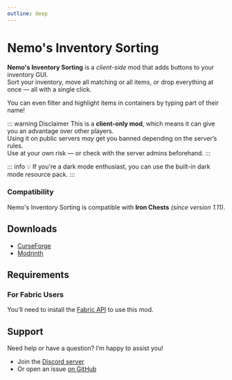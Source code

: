 ```yaml
---
outline: deep
---
```


# Nemo's Inventory Sorting

**Nemo's Inventory Sorting** is a _client-side_ mod that adds buttons to your inventory GUI.  
Sort your inventory, move all matching or all items, or drop everything at once — all with a single click.

You can even filter and highlight items in containers by typing part of their name!

::: warning Disclaimer
This is a **client-only mod**, which means it can give you an advantage over other players.  
Using it on public servers _may_ get you banned depending on the server’s rules.  
Use at your own risk — or check with the server admins beforehand.
:::

::: info
💡 If you're a dark mode enthusiast, you can use the built-in dark mode resource pack.
:::

### Compatibility

Nemo's Inventory Sorting is compatible with **Iron Chests** _(since version 1.11)_.

## Downloads

- [CurseForge](https://curseforge.com/minecraft/mc-mods/nemos-inventory-sorting)
- [Modrinth](https://modrinth.com/mod/nemos-inventory-sorting)

## Requirements

### For Fabric Users

You’ll need to install the [Fabric API](https://www.curseforge.com/minecraft/mc-mods/fabric-api) to use this mod.

## Support

Need help or have a question? I’m happy to assist you!

- Join the [Discord server](https://discord.com/invite/yxs9dga)
- Or open an issue [on GitHub](https://github.com/NemoNotFound/NemosInventorySorting/issues)
